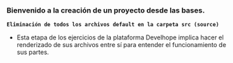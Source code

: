### Bienvenido a la creación de un proyecto desde las bases.

**`Eliminación de todos los archivos default en la carpeta src (source)`**

  - Esta etapa de los ejercicios de la plataforma Develhope implica hacer el renderizado de sus archivos entre sí para entender el funcionamiento de sus partes.
